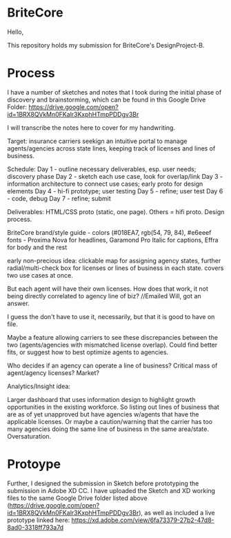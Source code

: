 # BriteCore

Hello,

This repository holds my submission for BriteCore's DesignProject-B. 

# Process
I have a number of sketches and notes that I took during the initial phase of discovery and brainstorming, which can be found in this Google Drive Folder: https://drive.google.com/open?id=1BRX8QVkMn0FKalr3KxphHTmpPDDgv3Br

I will transcribe the notes here to cover for my handwriting.



Target: insurance carriers seekign an intuitive portal to manage agents/agencies across state lines, keeping track of licenses and lines of business.

Schedule: 
Day 1 - outline necessary deliverables, esp. user needs; discovery phase
Day 2 - sketch each use case, look for overlap/link
Day 3 - information architecture to connect use cases; early proto for design elements
Day 4 - hi-fi prototype; user testing
Day 5 - refine; user test
Day 6 - code, debug
Day 7 - refine; submit

Deliverables: HTML/CSS proto (static, one page). Others = hifi proto. Design process.

BriteCore brand/style guide - colors (#018EA7, rgb(54, 79, 84), #e6eeef
fonts - Proxima Nova for headlines, Garamond Pro Italic for captions, Effra for body and the rest

early non-precious idea: clickable map for assigning agency states, further radial/multi-check box for licenses or lines of business in each state. covers two use cases at once. 

But each agent will have their own licenses. How does that work, it not being directly correlated to agency line of biz? //Emailed Will, got an answer.

I guess the don't have to use it, necessarily, but that it is good to have on file.

Maybe a feature allowing carriers to see these discrepancies between the two (agents/agencies with mismatched license overlap). Could find better fits, or suggest how to best optimize agents to agencies.

Who decides if an agency can operate a line of business? Critical mass of agent/agency licenses? Market?

Analytics/Insight idea:

Larger dashboard that uses information design to highlight growth opportunities in the existing workforce. So listing out lines of business that are as of yet unapproved but have agencies w/agents that have the applicable licenses. Or maybe a caution/warning that the carrier has too many agencies doing the same line of business in the same area/state. Oversaturation.

# Protoype

Further, I designed the submission in Sketch before prototyping the submission in Adobe XD CC. I have uploaded the Sketch and XD working files to the same Google Drive folder listed above (https://drive.google.com/open?id=1BRX8QVkMn0FKalr3KxphHTmpPDDgv3Br), as well as included a live prototype linked here:
https://xd.adobe.com/view/6fa73379-27b2-47d8-8ad0-3318ff793a7d
